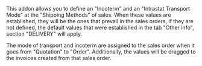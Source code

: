 This addon allows you to define an "Incoterm" and an "Intrastat
Transport Mode" at the "Shipping Methods" of sales. When these values
are established, they will be the ones that prevail in the sales orders,
if they are not defined, the default values that were established in
the tab "Other info", section "DELIVERY" will apply.

The mode of transport and incoterm are assigned to the sales order when
it goes from "Quotation" to "Order". Additionally, the values will be
dragged to the invoices created from that sales order.
